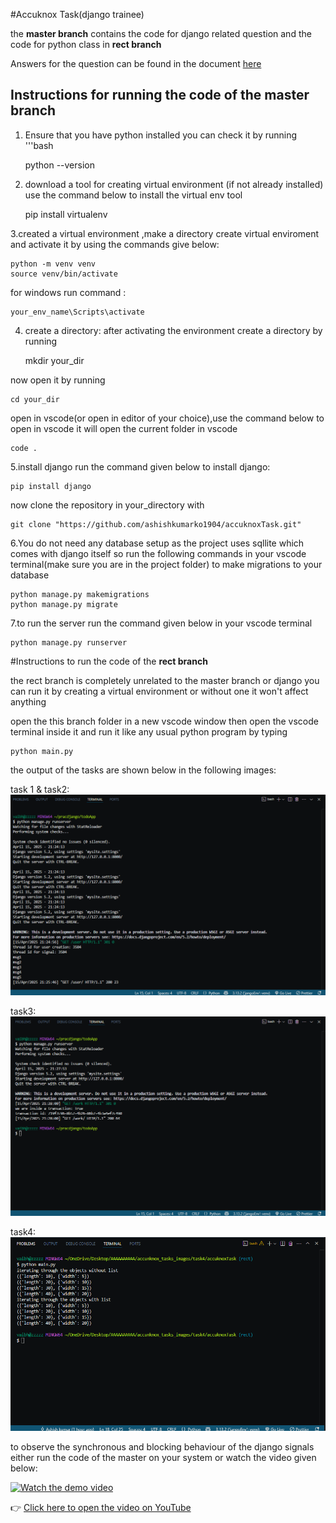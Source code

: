 #Accuknox Task(django trainee)

the **master branch** contains the code for django related question 
and the code for python class in **rect branch**

Answers for the question can be found in  the document 
[here](https://docs.google.com/document/d/12xkSsLQMTu73oS67bDi53ZXw88KpopelBVA5IAUvZmg/edit?usp=sharing)


## Instructions for running the code of the master branch 

1. Ensure that you have python installed 
you can check it by running
'''bash

     python --version

2. download a tool for creating virtual environment (if not already installed)
use the command below to install the virtual env tool 

    pip install virtualenv



3.created a virtual environment ,make a directory 
create virtual enviroment and activate it  by using the commands give below:
    
    python -m venv venv
    source venv/bin/activate

for windows run command :
    
    your_env_name\Scripts\activate

4. create a directory:
after activating the environment create a directory by running

    mkdir your_dir

now open it by running

    cd your_dir

open in vscode(or open in editor of your choice),use the command below to open in vscode it will open the current folder in vscode

    code .

    


5.install django
run the command given below to install django:

    pip install django 

now clone the repository in your_directory with 

    git clone "https://github.com/ashishkumarko1904/accuknoxTask.git"


6.You do not need any database setup as the project uses sqllite which comes with django itself
 so  run the following commands in your vscode terminal(make sure you are in the project folder) to make migrations to your database

    python manage.py makemigrations
    python manage.py migrate

7.to run the server  run the command given below in your vscode terminal

    python manage.py runserver


#Instructions to run the code of the **rect branch**


the rect branch is completely unrelated to the master branch or django  you can run it by creating a virtual environment or without one it won't affect anything

open the this branch folder in a new vscode window then open the vscode terminal inside it 
and run it like any usual python program by  typing

    python main.py
 
the output of the tasks are shown below in the following images:

task 1 & task2:
![output](docs/assets/user.png) 

task3:
![output](docs/assets/work.png)

task4:
![output](docs/assets/Rectangle.png)

to observe the synchronous and blocking behaviour of the django signals either run the code of the master on your system or watch the video given below:


[![Watch the demo video](https://img.youtube.com/vi/IhlHQmkizhE/0.jpg)](https://youtu.be/IhlHQmkizhE)

👉 [Click here to open the video on YouTube](https://youtu.be/IhlHQmkizhE)


